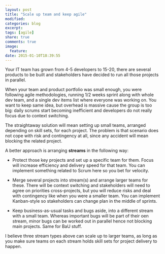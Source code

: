 ```yaml
---
layout: post
title: "Scale up team and keep agile"
modified:
categories: blog
excerpt:
tags: [agile]
share: true
comments: true
image:
  feature:
date: 2015-01-10T18:39:55
---
```



Your IT team has grown from 4-5 developers to 15-20, there are several products to be built and stakeholders have decided to run all those projects in parallel.

When your team and product portfolio was small enough, you were following agile methodologies, running 1/2 weeks sprint along with whole dev team, and a single dev items list where everyone was working on. You want to keep same idea, but overhead is massive cause the group is too big: daily scrums start becoming inefficient and developers do not really focus due to context switching.

The straightaway solution will mean setting up small teams, arranged depending on skill sets, for each project. The problem is that scenario does not cope with risk and contingency at all, since any accident will mean blocking the related project.

A better approach is arranging **streams** in the following way:

* Protect those key projects and set up a specific team for them. Focus will increase efficiency and delivery speed for that team. You can implement something related to Scrum here so you bet for velocity.

* Merge several projects into stream(s) and arrange larger teams for these. There will be context switching and stakeholders will need to agree on priorities cross-projects, but you will reduce risks and deal with contingency like when you were a smaller team. You can implement Kanban-style so stakeholders can change plan in the middle of sprints.

* Keep business-as-usual tasks and bugs aside, into a different stream with a small team. Whereas important bugs will be part of their oen stream, minor bugs can be worked out in parallel hence not blocking main projects. Same for BaU stuff.

I believe three stream types above can scale up to larger teams, as long as you make sure teams on each stream holds skill sets for project delivery to happen.